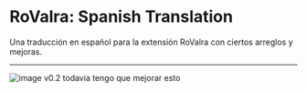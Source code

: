 # RoValra: Spanish Translation
Una traducción en español para la extensión RoValra con ciertos arreglos y mejoras.
___
![image](https://github.com/user-attachments/assets/2f7bc406-8d97-4df8-ad71-b09c8a726b27)
 v0.2 todavia tengo que mejorar esto
